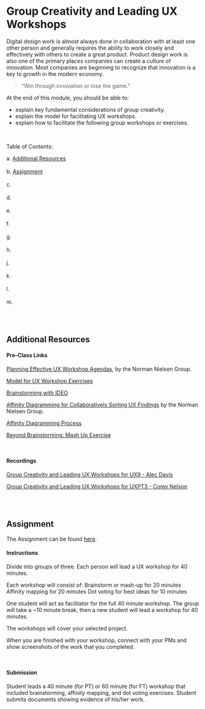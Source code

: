 # Group Creativity and Leading UX Workshops

Digital design work is almost always done in collaboration with at least one other person and generally requires the ability to work closely and effectively with others to create a great product. Product design work is also one of the primary places companies can create a culture of innovation. Most companies are beginning to recognize that innovation is a key to growth in the modern economy. 

> “Win through innovation or lose the game.”


At the end of this module, you should be able to:
 - explain key fundamental considerations of group creativity.
 - explain the model for facilitating UX workshops.
 - explain how to facilitate the following group workshops or exercises.

 <br>

 Table of Contents:

a. [Additional Resources](#Additional-Resources)  <br>  
b. [Assignment](#Assignment)  <br>  
c. [](#)  <br>  
d. [](#)  <br>  
e. [](#)  <br>  
f. [](#)  <br>  
g. [](#)  <br>  
h. [](#)  <br>  
j. [](#)  <br>  
k. [](#)  <br>  
l. [](#)  <br>  
m. [](#)  <br>  

<br>
<br>

## Additional Resources

#### Pre-Class Links

[Planning Effective UX Workshop Agendas](https://www.nngroup.com/articles/ux-workshop-agendas/), by the Norman Nielsen Group.

[Model for UX Workshop Exercises](https://www.nngroup.com/articles/ux-workshop-exercises/)

[Brainstorming with IDEO](https://youtu.be/VvdJzeO9yN8)

[Affinity Diagramming for Collaboratively Sorting UX Findings](https://www.nngroup.com/articles/affinity-diagram/) by the Norman Nielsen Group.

[Affinity Diagramming Process](http://asq.org/learn-about-quality/idea-creation-tools/overview/affinity.html)

[Beyond Brainstorming: Mash Up Exercise](https://www.uxpin.com/studio/blog/beyond-brainstorming-ideo-ux-ideation-technique/)

<br>


#### Recordings

[Group Creativity and Leading UX Workshops for UX9 - Alec Davis](https://youtu.be/bzAbOLsLMUE)

[Group Creativity and Leading UX Workshops for UXPT3 - Corey Nelson](https://youtu.be/Y1ikReMeaoc)

<br>
<br>

## Assignment

The Assignment can be found [here](https://docs.google.com/document/d/1xlo97NXJ9wKwhRgpOrgJSJmeelGFXFgbM-bxdMcmbWc/edit).

#### Instructions

Divide into groups of three. Each person will lead a UX workshop for 40 minutes. 

Each workshop will consist of: 
Brainstorm or mash-up for 20 minutes
Affinity mapping for 20 minutes
Dot voting for best ideas for 10 minutes

One student will act as facilitator for the full 40 minute workshop. The group will take a ~10 minute break, then a new student will lead a workshop for 40 minutes.

The workshops will cover your selected project.

When you are finished with your workshop, connect with your PMs and show screenshots of the work that you completed.

<br>

#### Submission

Student leads a 40 minute (for PT) or 60 minute (for FT) workshop that included brainstorming, affinity mapping, and dot voting exercises. Student submits documents showing evidence of his/her work.

<br>
<br>

## 

